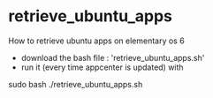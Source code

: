 # retrieve_ubuntu_apps
How to retrieve ubuntu apps on elementary os 6

- download the bash file : 'retrieve_ubuntu_apps.sh' 
- run it (every time appcenter is updated) with

sudo bash ./retrieve_ubuntu_apps.sh
